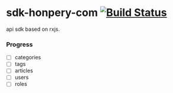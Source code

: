 # sdk-honpery-com [![Build Status](https://travis-ci.org/honpery-com/sdk.svg?branch=master)](https://travis-ci.org/honpery-com/sdk)

api sdk based on rxjs.

### Progress

- [ ] categories
- [ ] tags
- [ ] articles
- [ ] users
- [ ] roles